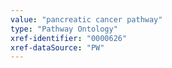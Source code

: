 ```yaml
---
value: "pancreatic cancer pathway"
type: "Pathway Ontology"
xref-identifier: "0000626"
xref-dataSource: "PW"
---
```

